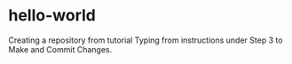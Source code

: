 # hello-world
Creating a repository from tutorial
Typing from instructions under Step 3 to Make and Commit Changes.
